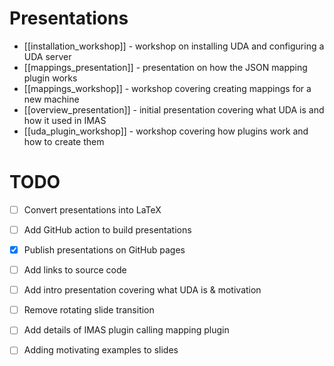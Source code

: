 # Presentations

- [[installation_workshop]] - workshop on installing UDA and configuring a UDA server
- [[mappings_presentation]] - presentation on how the JSON mapping plugin works
- [[mappings_workshop]] - workshop covering creating mappings for a new machine
- [[overview_presentation]] - initial presentation covering what UDA is and how it used in IMAS
- [[uda_plugin_workshop]] - workshop covering how plugins work and how to create them
# TODO

- [ ] Convert presentations into LaTeX
- [ ] Add GitHub action to build presentations
- [x] Publish presentations on GitHub pages
- [ ] Add links to source code
- [ ] Add intro presentation covering what UDA is & motivation
- [ ] Remove rotating slide transition
- [ ] Add details of IMAS plugin calling mapping plugin
- [ ] Adding motivating examples to slides

